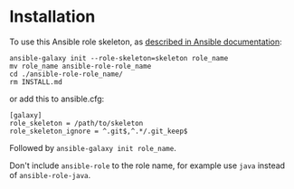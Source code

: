 Installation
=========

To use this Ansible role skeleton, as [described in Ansible documentation](https://docs.ansible.com/ansible/latest/galaxy/dev_guide.html#using-a-custom-role-skeleton):

```
ansible-galaxy init --role-skeleton=skeleton role_name
mv role_name ansible-role-role_name
cd ./ansible-role-role_name/
rm INSTALL.md
```

or add this to ansible.cfg:

```
[galaxy]
role_skeleton = /path/to/skeleton
role_skeleton_ignore = ^.git$,^.*/.git_keep$
```

Followed by `ansible-galaxy init role_name`.

Don't include `ansible-role` to the role name, for example use `java` instead of `ansible-role-java`.
